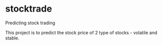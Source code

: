# stocktrade
Predicting stock trading

This project is to predict the stock price of 2 type of stocks - volatile and stable. 



